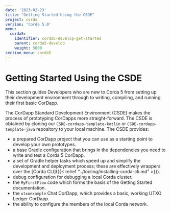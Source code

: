 ```yaml
---
date: '2023-02-23'
title: "Getting Started Using the CSDE"
project: corda
version: 'Corda 5.0'
menu:
  corda5:
    identifier: corda5-develop-get-started
    parent: corda5-develop
    weight: 5000
section_menu: corda5
---
```

# Getting Started Using the CSDE
This section guides Developers who are new to Corda 5 from setting up their development environment through to writing, compiling, and running their first basic CorDapp.

The CorDapp Standard Development Environment (CSDE) makes the process of prototyping CorDapps more straight-forward.
The CSDE is obtained by cloning our `CSDE-cordapp-template-kotlin` or `CSDE-cordapp-template-java` repository to your local machine. The CSDE provides:
* a prepared CorDapp project that you can use as a starting point to develop your own prototypes.
* a base Gradle configuration that brings in the dependencies you need to write and test a Corda 5 CorDapp.
* a set of Gradle helper tasks which speed up and simplify the development and deployment process; these are effectively wrappers over the [Corda CLI]({{< relref "../tooling/installing-corda-cli.md" >}}).
* debug configuration for debugging a local Corda cluster.
* the `MyFirstFlow` code which forms the basis of the Getting Started documentation.
* the `utxoexample` Chat CorDapp, which provides a basic, working UTXO Ledger CorDapp.
* the ability to configure the members of the local Corda network.
